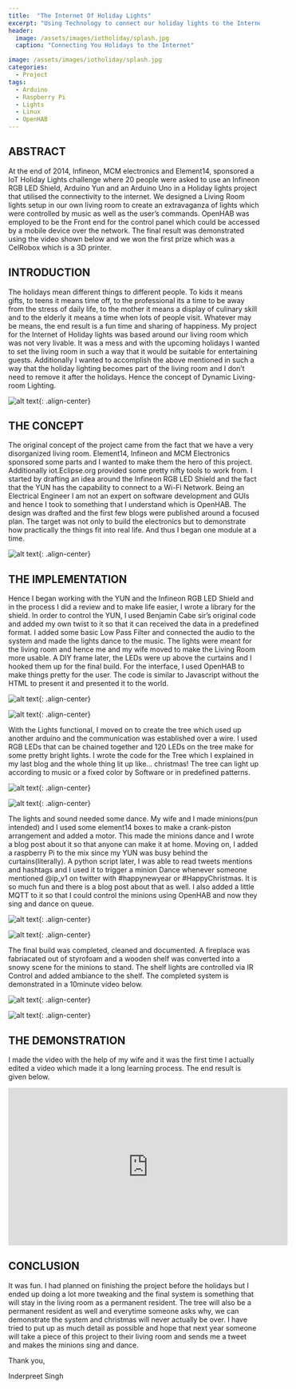 ```yaml
---
title:  "The Internet Of Holiday Lights"
excerpt: "Using Technology to connect our holiday lights to the Internet."
header:
  image: /assets/images/iotholiday/splash.jpg
  caption: "Connecting You Holidays to the Internet"

image: /assets/images/iotholiday/splash.jpg
categories:
  - Project
tags:
  - Arduino
  - Raspberry Pi
  - Lights
  - Linux
  - OpenHAB
---
```


## ABSTRACT

At the end of 2014, Infineon, MCM electronics and Element14, sponsored a IoT Holiday Lights challenge where 20 people were asked to use an Infineon RGB LED Shield, Arduino Yun and an Arduino Uno in a Holiday lights project that utilised the connectivity to the internet. We designed a Living Room lights setup in our own living room to create an extravaganza of lights which were controlled by music as well as the user’s commands. OpenHAB was employed to be the Front end for the control panel which could be accessed by a mobile device over the network. The final result was demonstrated using the video shown below and we won the first prize which was a CelRobox which is a 3D printer.


## INTRODUCTION

The holidays mean different things to different people. To kids it means gifts, to teens it means time off, to the professional its a time to be away from the stress of daily life, to the mother it means a display of culinary skill and to the elderly it means a time when lots of people visit. Whatever may be means, the end result is a fun time and sharing of happiness.
My project for the Internet of Holiday lights was based around our living room which was not very livable. It was a mess and with the upcoming holidays I wanted to set the living room in such a way that it would be suitable for entertaining guests. Additionally I wanted to accomplish the above mentioned in such a way that the holiday lighting becomes part of the living room and I don’t need to remove it after the holidays. Hence the concept of Dynamic Living-room Lighting.

![alt text](/assets/images/iotholiday/1.jpg "Voltage Divider"){: .align-center}

## THE CONCEPT

The original concept of the project came from the fact that we have a very disorganized living room. Element14, Infineon and MCM Electronics sponsored some parts and I wanted to make them the hero of this project. Additionally iot.Eclipse.org provided some pretty nifty tools to work from. I started by drafting an idea around the Infineon RGB LED Shield and the fact that the YUN has the capability to connect to a Wi-Fi Network. Being an Electrical Engineer I am not an expert on software development and GUIs and hence I took to something that I understand which is OpenHAB. The design was drafted and the first few blogs were published around a focused plan. The target was not only to build the electronics but to demonstrate how practically the things fit into real life. And thus I began one module at a time.

![alt text](/assets/images/iotholiday/2.jpg){: .align-center}

## THE IMPLEMENTATION

Hence I began working with the YUN and the Infineon RGB LED Shield and in the process I did a review and to make life easier, I wrote a library for the shield. In order to control the YUN, I used Benjamin Cabe sir’s original code and added my own twist to it so that it can received the data in a predefined format. I added some basic Low Pass Filter and connected the audio to the system and made the lights dance to the music. The lights were meant for the living room and hence me and my wife moved to make the Living Room more usable. A DIY frame later, the LEDs were up above the curtains and I hooked them up for the final build. For the interface, I used OpenHAB to make things pretty for the user. The code is similar to Javascript without the HTML to present it and presented it to the world.

![alt text](/assets/images/iotholiday/3.jpg){: .align-center}

![alt text](/assets/images/iotholiday/4.jpg){: .align-center}

With the Lights functional, I moved on to create the tree which used up another arduino and the communication was established over a wire. I used RGB LEDs that can be chained together and 120 LEDs on the tree make for some pretty bright lights. I wrote the code for the Tree which I explained in my last blog and the whole thing lit up like… christmas! The tree can light up according to music or a fixed color by Software or in predefined patterns.

![alt text](/assets/images/iotholiday/5.jpg){: .align-center}

![alt text](/assets/images/iotholiday/6.jpg){: .align-center}

The lights and sound needed some dance. My wife and I made minions(pun intended) and I used some element14 boxes to make a crank-piston arrangement and added a motor. This made the minions dance and I wrote a blog post about it so that anyone can make it at home. Moving on, I added a raspberry Pi to the mix since my YUN was busy behind the curtains(literally). A python script later, I was able to read tweets mentions and hashtags and I used it to trigger a minion Dance whenever someone mentioned @ip_v1 on twitter with #happynewyear or #HappyChristmas. It is so much fun and there is a blog post about that as well. I also added a little MQTT to it so that I could control the minions using OpenHAB and now they sing and dance on queue.

![alt text](/assets/images/iotholiday/7.jpg){: .align-center}

![alt text](/assets/images/iotholiday/8.jpg){: .align-center}

The final build was completed, cleaned and documented. A fireplace was fabriacated out of styrofoam and a wooden shelf was converted into a snowy scene for the minions to stand. The shelf lights are controlled via IR Control and added ambiance to the shelf. The completed system is demonstrated in a 10minute video below.

![alt text](/assets/images/iotholiday/9.jpg){: .align-center}

![alt text](/assets/images/iotholiday/10.jpg){: .align-center}

## THE DEMONSTRATION

I made the video with the help of my wife and it was the first time I actually edited a video which made it a long learning process. The end result is given below.

<iframe width="560" height="315" src="https://www.youtube.com/embed/-ZqZz6i7-mw" frameborder="0" allowfullscreen></iframe>

## CONCLUSION

It was fun. I had planned on finishing the project before the holidays but I ended up doing a lot more tweaking and the final system is something that will stay in the living room as a permanent resident. The tree will also be a permanent resident as well and everytime someone asks why, we can demonstrate the system and christmas will never actually be over. I have tried to put up as much detail as possible and hope that next year someone will take a piece of this project to their living room and sends me a tweet and makes the minions sing and dance.

Thank you,

Inderpreet Singh
